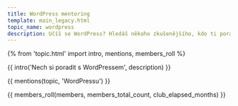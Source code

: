 ```yaml
---
title: WordPress mentoring
template: main_legacy.html
topic_name: wordpress
description: Učíš se WordPress? Hledáš někoho zkušenějšího, kdo ti poradí, když se zasekneš? Kdo ti ukáže správné postupy a nasměruje tě na kvalitní návody nebo kurzy?
---
```

{% from 'topic.html' import intro, mentions, members_roll %}

{{ intro('Nech si poradit s WordPressem', description) }}

{{ mentions(topic, 'WordPressu') }}

{{ members_roll(members, members_total_count, club_elapsed_months) }}
